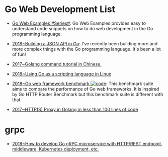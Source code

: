 # Go Web Development List

- [Go Web Examples #Series#](https://gowebexamples.github.io/): Go Web Examples provides easy to understand code snippets on how to do web development in the Go programming language.

- [2018~Building a JSON API in Go](https://parg.co/U1h): I've recently been building more and more complex things with the Go programming language. It's been a lot of fun!

- [2017~Golang command tutorial in Chinese.](https://github.com/hyper0x/go_command_tutorial)

- [2018~Using Go as a scripting language in Linux](https://blog.cloudflare.com/using-go-as-a-scripting-language-in-linux/)

- [2018~Go web framework benchmark ![code](https://ng-tech.icu/assets/code.svg)](https://github.com/smallnest/go-web-framework-benchmark): This benchmark suite aims to compare the performance of Go web frameworks. It is inspired by Go HTTP Router Benchmark but this benchmark suite is different with that.

- [2017~HTTP(S) Proxy in Golang in less than 100 lines of code](https://medium.com/@mlowicki/http-s-proxy-in-golang-in-less-than-100-lines-of-code-6a51c2f2c38c)

# grpc

- [2018~How to develop Go gRPC microservice with HTTP/REST endpoint, middleware, Kubernetes deployment, etc.](https://medium.com/@amsokol.com/tutorial-how-to-develop-go-grpc-microservice-with-http-rest-endpoint-middleware-kubernetes-daebb36a97e9)
